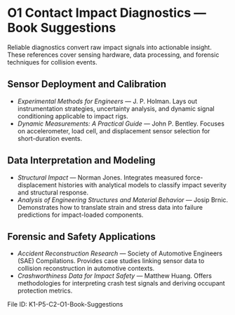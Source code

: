 # O1 Contact Impact Diagnostics — Book Suggestions

Reliable diagnostics convert raw impact signals into actionable insight. These references cover sensing hardware, data processing, and forensic techniques for collision events.

## Sensor Deployment and Calibration
- *Experimental Methods for Engineers* — J. P. Holman. Lays out instrumentation strategies, uncertainty analysis, and dynamic signal conditioning applicable to impact rigs.
- *Dynamic Measurements: A Practical Guide* — John P. Bentley. Focuses on accelerometer, load cell, and displacement sensor selection for short-duration events.

## Data Interpretation and Modeling
- *Structural Impact* — Norman Jones. Integrates measured force-displacement histories with analytical models to classify impact severity and structural response.
- *Analysis of Engineering Structures and Material Behavior* — Josip Brnic. Demonstrates how to translate strain and stress data into failure predictions for impact-loaded components.

## Forensic and Safety Applications
- *Accident Reconstruction Research* — Society of Automotive Engineers (SAE) Compilations. Provides case studies linking sensor data to collision reconstruction in automotive contexts.
- *Crashworthiness Data for Impact Safety* — Matthew Huang. Offers methodologies for interpreting crash test signals and deriving occupant protection metrics.

File ID: K1-P5-C2-O1-Book-Suggestions
